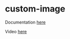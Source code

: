 # custom-image

Documentation [here](https://docs.technotim.live/posts/custom-docker-image/)

Video [here](https://www.youtube.com/watch?v=SnSH8Ht3MIc)